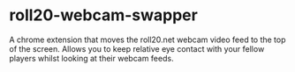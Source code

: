 # roll20-webcam-swapper
A chrome extension that moves the roll20.net webcam video feed to the top of the screen. Allows you to keep relative eye contact with your fellow players whilst looking at their webcam feeds.

